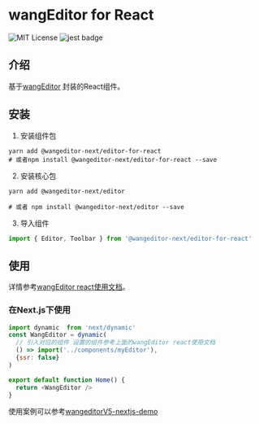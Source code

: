 # wangEditor for React

<!-- Badge -->
![MIT License](https://img.shields.io/badge/License-MIT-blue)
![jest badge](https://img.shields.io/badge/unit%20test-jest-yellowgreen)

## 介绍
基于[wangEditor](https://www.wangeditor.com/) 封装的React组件。

## 安装

1. 安装组件包

```shell
yarn add @wangeditor-next/editor-for-react
# 或者npm install @wangeditor-next/editor-for-react --save

```

2. 安装核心包

```shell
yarn add @wangeditor-next/editor

# 或者 npm install @wangeditor-next/editor --save
```
3. 导入组件

```ts
import { Editor, Toolbar } from '@wangeditor-next/editor-for-react'
```

## 使用

详情参考[wangEditor react使用文档](https://cycleccc.github.io/docs/guide/for-frame#react)。

### 在Next.js下使用
```js
import dynamic  from 'next/dynamic'
const WangEditor = dynamic(
  // 引入对应的组件 设置的组件参考上面的wangEditor react使用文档
  () => import('../components/myEditor'),
  {ssr: false}
)

export default function Home() {
  return <WangEditor />
}
```
使用案例可以参考[wangeditorV5-nextjs-demo](https://github.com/hahaaha/wangeditorV5-nextjs-demo)
